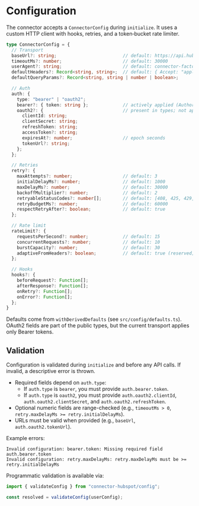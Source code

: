 # Configuration

The connector accepts a `ConnectorConfig` during `initialize`. It uses a custom HTTP client with hooks, retries, and a token‑bucket rate limiter.

```ts
type ConnectorConfig = {
  // Transport
  baseUrl?: string;                         // default: https://api.hubapi.com
  timeoutMs?: number;                       // default: 30000
  userAgent?: string;                       // default: connector-factory-hubspot/0.1.0
  defaultHeaders?: Record<string, string>;  // default: { Accept: "application/json" }
  defaultQueryParams?: Record<string, string | number | boolean>;

  // Auth
  auth: {
    type: "bearer" | "oauth2";
    bearer?: { token: string };             // actively applied (Authorization: Bearer <token>)
    oauth2?: {                              // present in types; not applied by transport yet
      clientId: string;
      clientSecret: string;
      refreshToken: string;
      accessToken?: string;
      expiresAt?: number;                   // epoch seconds
      tokenUrl?: string;
    };
  };

  // Retries
  retry?: {
    maxAttempts?: number;                   // default: 3
    initialDelayMs?: number;                // default: 1000
    maxDelayMs?: number;                    // default: 30000
    backoffMultiplier?: number;             // default: 2
    retryableStatusCodes?: number[];        // default: [408, 425, 429, 500, 502, 503, 504]
    retryBudgetMs?: number;                 // default: 60000
    respectRetryAfter?: boolean;            // default: true
  };

  // Rate limit
  rateLimit?: {
    requestsPerSecond?: number;             // default: 15
    concurrentRequests?: number;            // default: 10
    burstCapacity?: number;                 // default: 30
    adaptiveFromHeaders?: boolean;          // default: true (reserved; not adaptive yet)
  };

  // Hooks
  hooks?: {
    beforeRequest?: Function[];
    afterResponse?: Function[];
    onRetry?: Function[];
    onError?: Function[];
  };
}
```

Defaults come from `withDerivedDefaults` (see `src/config/defaults.ts`). OAuth2 fields are part of the public types, but the current transport applies only Bearer tokens.

## Validation

Configuration is validated during `initialize` and before any API calls. If invalid, a descriptive error is thrown.

- Required fields depend on `auth.type`:
  - If `auth.type` is `bearer`, you must provide `auth.bearer.token`.
  - If `auth.type` is `oauth2`, you must provide `auth.oauth2.clientId`, `auth.oauth2.clientSecret`, and `auth.oauth2.refreshToken`.
- Optional numeric fields are range-checked (e.g., `timeoutMs > 0`, `retry.maxDelayMs >= retry.initialDelayMs`).
- URLs must be valid when provided (e.g., `baseUrl`, `auth.oauth2.tokenUrl`).

Example errors:

```text
Invalid configuration: bearer.token: Missing required field auth.bearer.token
Invalid configuration: retry.maxDelayMs: retry.maxDelayMs must be >= retry.initialDelayMs
```

Programmatic validation is available via:

```ts
import { validateConfig } from "connector-hubspot/config";

const resolved = validateConfig(userConfig);
```
